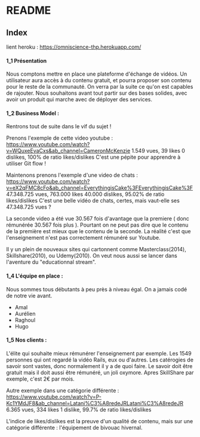 # README

## Index
lient heroku :  https://omniscience-thp.herokuapp.com/



#### 1_1 Présentation 

 Nous comptons mettre en place une plateforme d'échange de vidéos. Un utilisateur aura accès à du contenu gratuit, et pourra proposer son contenu pour le reste de la communauté. On verra par la suite ce qu'on est capables de rajouter. Nous souhaitons avant tout partir sur des bases solides, avec avoir un produit qui marche avec de déployer des services.


#### 1_2 Business Model : 

 Rentrons tout de suite dans le vif du sujet !
 
 Prenons l'exemple de cette video youtube :
 https://www.youtube.com/watch?v=WQuxeEvaCxs&ab_channel=CameronMcKenzie
 1.549 vues, 39 likes 0 dislikes, 100% de ratio likes/dislikes
 C'est une pépite pour apprendre à utiliser Git flow !

 Maintenons prenons l'exemple d'une video de chats :
 https://www.youtube.com/watch?v=eX2qFMC8cFo&ab_channel=EverythingisCake%3FEverythingisCake%3F
 47.348.725 vues, 763.000 likes 40.000 dislikes, 95.02% de ratio likes/dislikes 
 C'est une belle vidéo de chats, certes, mais vaut-elle ses 47.348.725 vues ?

 La seconde video a été vue 30.567 fois d'avantage que la premiere ( donc rémunérée 30.567 fois plus ). Pourtant on ne peut pas dire que le contenu de la première est mieux que le contenu de la seconde. 
 La réalité c'est que l'enseignement n'est pas correctement rémunéré sur Youtube.

 Il y un plein de nouveaux sites qui cartonnent comme Masterclass(2014), Skillshare(2010), ou Udemy(2010).
 On veut nous aussi se lancer dans l'aventure du "educationnal stream".


#### 1_4 L'équipe en place :

 Nous sommes tous débutants à peu près à niveau égal. On a jamais codé de notre vie avant.
- Amal
- Aurélien
- Raghoul
- Hugo

#### 1_5 Nos clients :

L'élite qui souhaite mieux rémunérer l'enseignement par exemple. Les 1549 personnes qui ont regardé la vidéo Rails, eux ou d'autres. Les catérogies de savoir sont vastes, donc normalement il y a de quoi faire.
Le savoir doit être gratuit mais il doit aussi être rémunéré, un joli oxymore. 
Apres SkillShare par exemple, c'est 2€ par mois. 

Autre exemple dans une catégorie différente :
https://www.youtube.com/watch?v=P-Kc1YMdJF8&ab_channel=Latani%C3%A8redeJRLatani%C3%A8redeJR
6.365 vues, 334 likes 1 dislike, 99.7% de ratio likes/dislikes 

L'indice de likes/dislikes est la preuve d'un qualité de contenu, mais sur une catégorie différente : l'équipement de bivouac hivernal.

